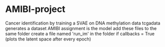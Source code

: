 # AMIBI-project
Cancer identification by training a SVAE on DNA methylation data
tcgadata generates a dataset
AMIBI assignment is the model
add these files to the same folder 
create a file named 'run_im' in the folder if callbacks = True (plots the latent space after every epoch)
